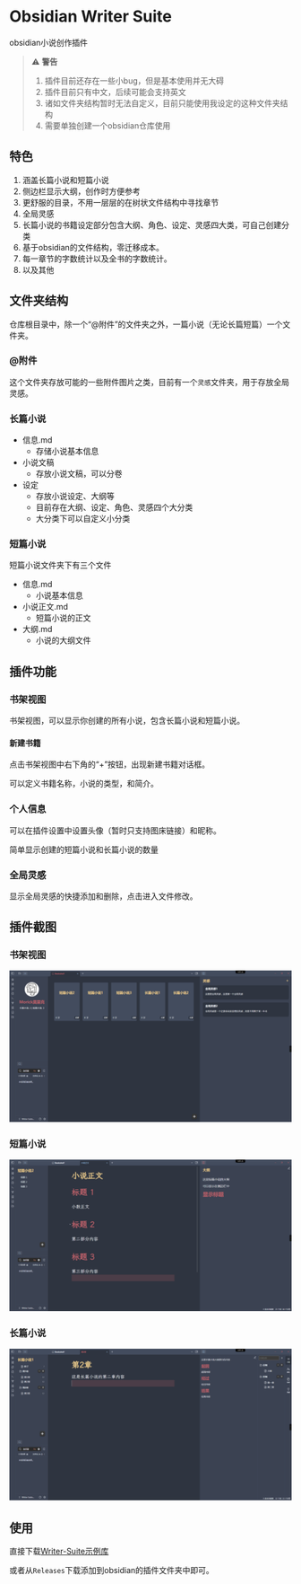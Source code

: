 # Obsidian Writer Suite
obsidian小说创作插件

> ⚠ **警告**
> 1. 插件目前还存在一些小bug，但是基本使用并无大碍
> 2. 插件目前只有中文，后续可能会支持英文
> 3. 诸如文件夹结构暂时无法自定义，目前只能使用我设定的这种文件夹结构
> 4. 需要单独创建一个obsidian仓库使用

## 特色

1. 涵盖长篇小说和短篇小说
2. 侧边栏显示大纲，创作时方便参考
3. 更舒服的目录，不用一层层的在树状文件结构中寻找章节
4. 全局灵感
5. 长篇小说的书籍设定部分包含大纲、角色、设定、灵感四大类，可自己创建分类
6. 基于obsidian的文件结构，零迁移成本。
7. 每一章节的字数统计以及全书的字数统计。
8. 以及其他

## 文件夹结构

仓库根目录中，除一个“@附件”的文件夹之外，一篇小说（无论长篇短篇）一个文件夹。

### @附件

这个文件夹存放可能的一些附件图片之类，目前有一个`灵感`文件夹，用于存放全局灵感。

### 长篇小说
- 信息.md
  - 存储小说基本信息
- 小说文稿
  - 存放小说文稿，可以分卷
- 设定
  - 存放小说设定、大纲等
  - 目前存在大纲、设定、角色、灵感四个大分类
  - 大分类下可以自定义小分类

### 短篇小说

短篇小说文件夹下有三个文件

- 信息.md
  - 小说基本信息
- 小说正文.md
  - 短篇小说的正文
- 大纲.md
  - 小说的大纲文件

## 插件功能

### 书架视图

书架视图，可以显示你创建的所有小说，包含长篇小说和短篇小说。

#### 新建书籍

点击书架视图中右下角的“+”按钮，出现新建书籍对话框。

可以定义书籍名称，小说的类型，和简介。

### 个人信息

可以在插件设置中设置头像（暂时只支持图床链接）和昵称。

简单显示创建的短篇小说和长篇小说的数量

### 全局灵感

显示全局灵感的快捷添加和删除，点击进入文件修改。

## 插件截图

### 书架视图

![alt text](images/image.png)

### 短篇小说

![alt text](images/image-1.png)

### 长篇小说

![alt text](images/image-2.png)

## 使用

直接下载[Writer-Suite示例库](https://github.com/Morick66/obsidian-writer-suite/tree/main/ExampleVault)

或者从`Releases`下载添加到obsidian的插件文件夹中即可。